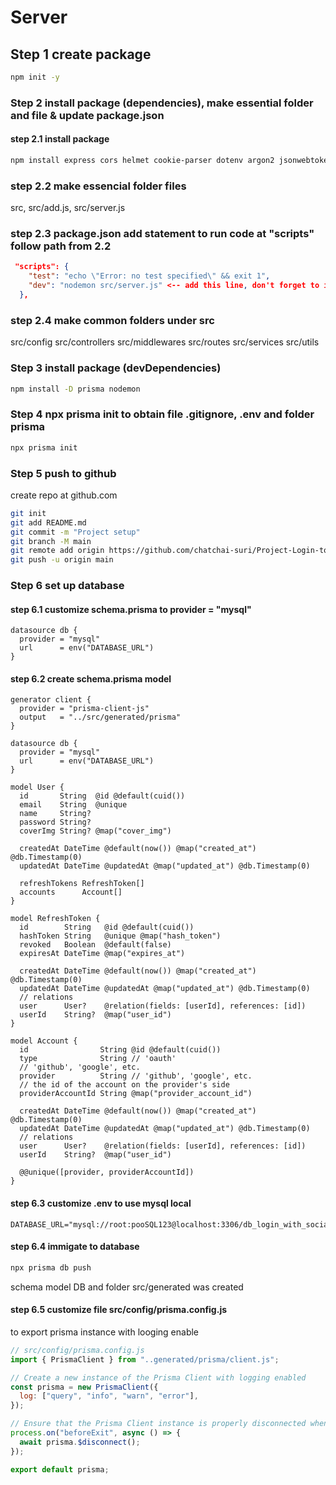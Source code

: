 # Server

## Step 1 create package
```bash
npm init -y
```
### Step 2 install package (dependencies), make essential folder and file & update package.json
#### step 2.1 install package
```bash
npm install express cors helmet cookie-parser dotenv argon2 jsonwebtoken node-cron passport passport-facebook passport-github2 passport-google-oauth20 zod uuid
```
### step 2.2 make essencial folder files
 src, src/add.js, src/server.js
### step 2.3 package.json add statement to run code at "scripts" follow path from 2.2
```json
 "scripts": {
    "test": "echo \"Error: no test specified\" && exit 1",
    "dev": "nodemon src/server.js" <-- add this line, don't forget to install nodemon at step 3 (or add nodemon after step 3)
  },
```
### step 2.4 make common folders under src
 src/config
 src/controllers
 src/middlewares
 src/routes
 src/services
 src/utils
### Step 3 install package (devDependencies)
```bash
npm install -D prisma nodemon
```
### Step 4 npx prisma init to obtain file .gitignore, .env and folder prisma 
```bash
npx prisma init
```
### Step 5 push to github
create repo at github.com
```bash
git init
git add README.md
git commit -m "Project setup"
git branch -M main
git remote add origin https://github.com/chatchai-suri/Project-Login-to-Social-api01.git
git push -u origin main
```
### Step 6 set up database
#### step 6.1 customize schema.prisma to provider = "mysql"
``` schema
datasource db {
  provider = "mysql"
  url      = env("DATABASE_URL")
}
```
#### step 6.2 create schema.prisma model
``` schema
generator client {
  provider = "prisma-client-js"
  output   = "../src/generated/prisma"
}

datasource db {
  provider = "mysql"
  url      = env("DATABASE_URL")
}

model User {
  id       String  @id @default(cuid())
  email    String  @unique
  name     String?
  password String?
  coverImg String? @map("cover_img")

  createdAt DateTime @default(now()) @map("created_at") @db.Timestamp(0)
  updatedAt DateTime @updatedAt @map("updated_at") @db.Timestamp(0)

  refreshTokens RefreshToken[]
  accounts      Account[]
}

model RefreshToken {
  id        String   @id @default(cuid())
  hashToken String   @unique @map("hash_token")
  revoked   Boolean  @default(false)
  expiresAt DateTime @map("expires_at")

  createdAt DateTime @default(now()) @map("created_at") @db.Timestamp(0)
  updatedAt DateTime @updatedAt @map("updated_at") @db.Timestamp(0)
  // relations
  user      User?    @relation(fields: [userId], references: [id])
  userId    String?  @map("user_id")
}

model Account {
  id                String @id @default(cuid())
  type              String // 'oauth'
  // 'github', 'google', etc.
  provider          String // 'github', 'google', etc.
  // the id of the account on the provider's side
  providerAccountId String @map("provider_account_id")

  createdAt DateTime @default(now()) @map("created_at") @db.Timestamp(0)
  updatedAt DateTime @updatedAt @map("updated_at") @db.Timestamp(0)
  // relations
  user      User?    @relation(fields: [userId], references: [id])
  userId    String?  @map("user_id")

  @@unique([provider, providerAccountId])
}
```
#### step 6.3 customize .env to use mysql local
```env
DATABASE_URL="mysql://root:pooSQL123@localhost:3306/db_login_with_social"
```
#### step 6.4 immigate to database
```bash
npx prisma db push
```
schema model DB and folder src/generated was created
#### step 6.5 customize file src/config/prisma.config.js
to export prisma instance with looging enable
```js
// src/config/prisma.config.js
import { PrismaClient } from "..generated/prisma/client.js";

// Create a new instance of the Prisma Client with logging enabled
const prisma = new PrismaClient({
  log: ["query", "info", "warn", "error"],
});

// Ensure that the Prisma Client instance is properly disconnected when the Node.js process ends
process.on("beforeExit", async () => {
  await prisma.$disconnect();
});

export default prisma;
```